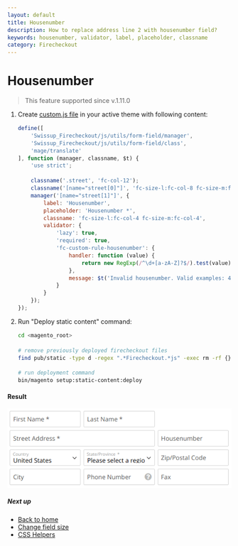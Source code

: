 ```yaml
---
layout: default
title: Housenumber
description: How to replace address line 2 with housenumber field?
keywords: housenumber, validator, label, placeholder, classname
category: Firecheckout
---
```


# Housenumber

> This feature supported since v.1.11.0

 1. Create [custom.js file](/m2/extensions/firecheckout/customization/custom-js/)
    in your active theme with following content:

    ```js
    define([
        'Swissup_Firecheckout/js/utils/form-field/manager',
        'Swissup_Firecheckout/js/utils/form-field/class',
        'mage/translate'
    ], function (manager, classname, $t) {
        'use strict';

        classname('.street', 'fc-col-12');
        classname('[name="street[0]"]', 'fc-size-l:fc-col-8 fc-size-m:fc-col-8');
        manager('[name="street[1]"]', {
            label: 'Housenumber',
            placeholder: 'Housenumber *',
            classname: 'fc-size-l:fc-col-4 fc-size-m:fc-col-4',
            validator: {
                'lazy': true,
                'required': true,
                'fc-custom-rule-housenumber': {
                    handler: function (value) {
                        return new RegExp(/^\d+[a-zA-Z]?$/).test(value);
                    },
                    message: $t('Invalid housenumber. Valid examples: 42, 3A, 18C')
                }
            }
        });
    });
    ```

 2. Run "Deploy static content" command:

    ```bash
    cd <magento_root>

    # remove previously deployed firecheckout files
    find pub/static -type d -regex ".*Firecheckout.*js" -exec rm -rf {} \;

    # run deployment command
    bin/magento setup:static-content:deploy
    ```

#### Result

![Housenumber](/images/m2/firecheckout/customization/use-cases/housenumber.png)

##### Next up

 -  [Back to home](/m2/extensions/firecheckout/)
 -  [Change field size][field-size]
 -  [CSS Helpers][css-helpers]

[field-size]: /m2/extensions/firecheckout/customization/use-cases/field-size/ "Change field size"
[css-helpers]: /m2/extensions/firecheckout/customization/css-helpers/ "CSS Helpers"
